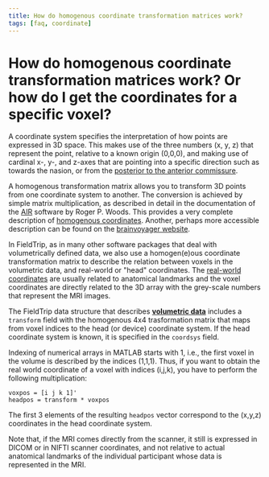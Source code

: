 ```yaml
---
title: How do homogenous coordinate transformation matrices work?
tags: [faq, coordinate]
---
```


# How do homogenous coordinate transformation matrices work? Or how do I get the coordinates for a specific voxel?

A coordinate system specifies the interpretation of how points are expressed in 3D space. This makes use of the three numbers (x, y, z) that represent the point, relative to a known origin (0,0,0), and making use of cardinal x-, y-, and z-axes that are pointing into a specific direction such as towards the nasion, or from the [posterior to the anterior commissure](/faq/acpc/).

A homogenous transformation matrix allows you to transform 3D points from one coordinate system to another. The conversion is achieved by simple matrix multiplication, as described in detail in the documentation of the [AIR](http://air.bmap.ucla.edu/AIR5) software by Roger P. Woods. This provides a very complete description of [homogenous coordinates](http://air.bmap.ucla.edu/AIR5/homogenous.html). Another, perhaps more accessible description can be found on the [brainvoyager website](https://www.brainvoyager.com/bv/doc/UsersGuide/CoordsAndTransforms/SpatialTransformationMatrices.html).

In FieldTrip, as in many other software packages that deal with volumetrically defined data, we also use a homogen(e)ous coordinate transformation matrix to describe the relation between voxels in the volumetric data, and real-world or "head" coordinates. The [real-world coordinates](/faq/coordsys) are usually related to anatomical landmarks and the voxel coordinates are directly related to the 3D array with the grey-scale numbers that represent the MRI images.

The FieldTrip data structure that describes **[volumetric data](/reference/utilities/ft_datatype_volume)** includes a `transform` field with the homogenous 4x4 trasformation matrix that maps from voxel indices to the head (or device) coordinate system. If the head coordinate system is known, it is specified in the `coordsys` field.

Indexing of numerical arrays in MATLAB starts with 1, i.e., the first voxel in the volume is described by the indices (1,1,1). Thus, if you want to obtain the real world coordinate of a voxel with indices (i,j,k), you have to perform the following multiplication:

    voxpos = [i j k 1]'
    headpos = transform * voxpos

The first 3 elements of the resulting `headpos` vector correspond to the (x,y,z) coordinates in the head coordinate system.

Note that, if the MRI comes directly from the scanner, it still is expressed in DICOM or in NIFTI scanner coordinates, and not relative to actual anatomical landmarks of the individual participant whose data is represented in the MRI.
